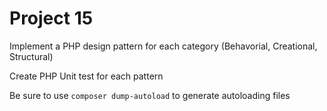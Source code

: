 # Project 15

Implement a PHP design pattern for each category (Behavorial, Creational, Structural)

Create PHP Unit test for each pattern

Be sure to use `composer dump-autoload` to generate autoloading files